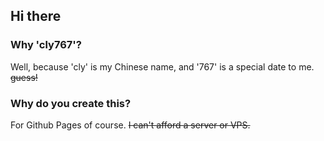 ## Hi there

### Why 'cly767'?
Well, because 'cly' is my Chinese name, and '767' is a special date to me. ~~guess!~~

### Why do you create this?
For Github Pages of course. ~~I can't afford a server or VPS.~~
